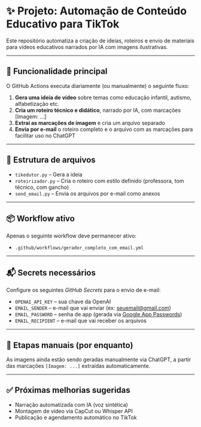 # ✨ Projeto: Automação de Conteúdo Educativo para TikTok

Este repositório automatiza a criação de ideias, roteiros e envio de materiais para vídeos educativos narrados por IA com imagens ilustrativas.

---

## 🚀 Funcionalidade principal

O GitHub Actions executa diariamente (ou manualmente) o seguinte fluxo:

1. **Gera uma ideia de vídeo** sobre temas como educação infantil, autismo, alfabetização etc.
2. **Cria um roteiro técnico e didático**, narrado por IA, com marcações [Imagem: ...]
3. **Extrai as marcações de imagem** e cria um arquivo separado
4. **Envia por e-mail** o roteiro completo e o arquivo com as marcações para facilitar uso no ChatGPT

---

## 📁 Estrutura de arquivos

- `tikedutor.py` – Gera a ideia
- `roteirizador.py` – Cria o roteiro com estilo definido (professora, tom técnico, com gancho)
- `send_email.py` – Envia os arquivos por e-mail como anexos

---

## 📦 Workflow ativo

Apenas o seguinte workflow deve permanecer ativo:

- `.github/workflows/gerador_completo_com_email.yml`

---

## 📬 Secrets necessários

Configure os seguintes *GitHub Secrets* para o envio de e-mail:

- `OPENAI_API_KEY` – sua chave da OpenAI
- `EMAIL_SENDER` – e-mail que vai enviar (ex: seuemail@gmail.com)
- `EMAIL_PASSWORD` – senha de app (gerada via [Google App Passwords](https://myaccount.google.com/apppasswords))
- `EMAIL_RECIPIENT` – e-mail que vai receber os arquivos

---

## 🧠 Etapas manuais (por enquanto)

As imagens ainda estão sendo geradas manualmente via ChatGPT, a partir das marcações `[Imagem: ...]` extraídas automaticamente.

---

## ✅ Próximas melhorias sugeridas

- Narração automatizada com IA (voz sintética)
- Montagem de vídeo via CapCut ou Whisper API
- Publicação e agendamento automático no TikTok